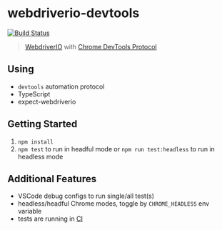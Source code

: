 # webdriverio-devtools

<!-- [START badges] -->
[![Build Status](https://travis-ci.org/mgrybyk/webdriverio-devtools.svg?branch=master)](https://travis-ci.org/mgrybyk/webdriverio-devtools)
<!-- [END badges] -->

> [WebdriverIO](https://github.com/webdriverio/webdriverio) with [Chrome DevTools Protocol](https://webdriver.io/docs/automationProtocols.html#devtools-protocolv)

## Using
- `devtools` automation protocol
- TypeScript
- expect-webdriverio

## Getting Started
1. `npm install`
2. `npm test` to run in headful mode or `npm run test:headless` to run in headless mode

## Additional Features
 - VSCode debug configs to run single/all test(s)
 - headless/headful Chrome modes, toggle by `CHROME_HEADLESS` env variable
 - tests are running in [CI](https://travis-ci.org/mgrybyk/webdriverio-devtools/builds/)
